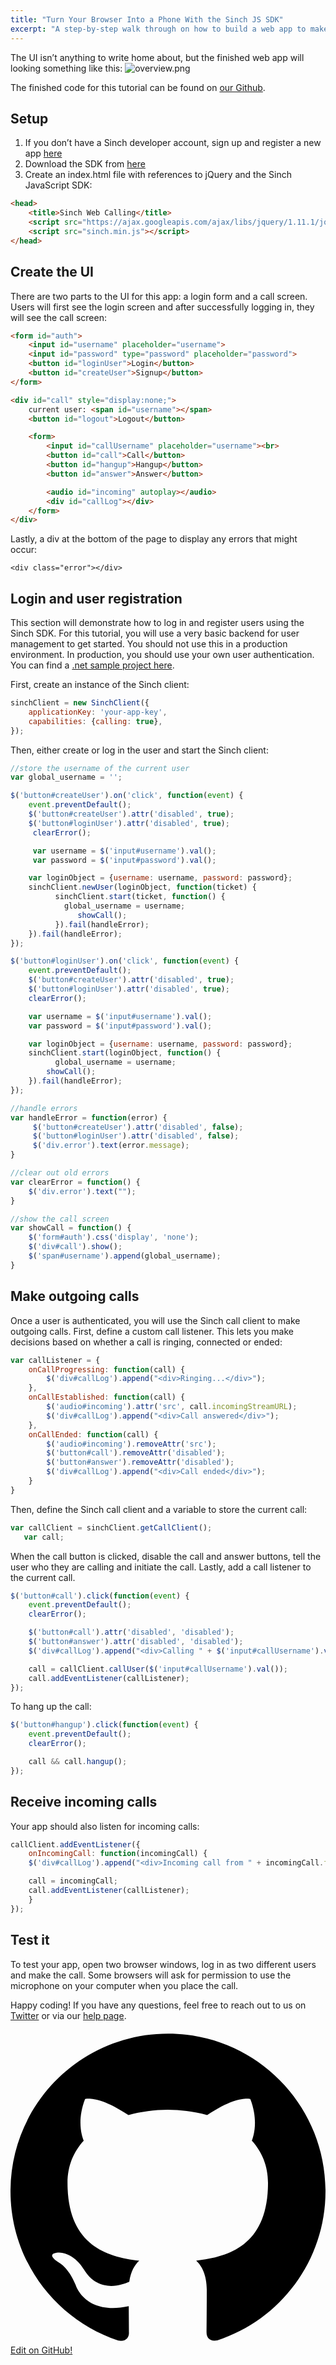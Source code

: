 ```yaml
---
title: "Turn Your Browser Into a Phone With the Sinch JS SDK"
excerpt: "A step-by-step walk through on how to build a web app to make VoIP calls between browsers using JavaScript. Read more."
---
```

The UI isn’t anything to write home about, but the finished web app will looking something like this:
![overview.png](images/350da25-overview.png)

The finished code for this tutorial can be found on [our Github](https://github.com/sinch/js-web-calling).

## Setup

 1.  If you don’t have a Sinch developer account, sign up and register a new app [here](https://portal.sinch.com/#/signup)
 1.  Download the SDK from [here](https://download.sinch.com/js/1.4.11/Sinch-javascript-1.4.11-863cac2.zip)
 1.  Create an index.html file with references to jQuery and the Sinch JavaScript SDK:

```html
<head>
    <title>Sinch Web Calling</title>
    <script src="https://ajax.googleapis.com/ajax/libs/jquery/1.11.1/jquery.min.js"></script>
    <script src="sinch.min.js"></script>
</head>
```

## Create the UI

There are two parts to the UI for this app: a login form and a call screen. Users will first see the login screen and after successfully logging in, they will see the call screen:

```html
<form id="auth">
    <input id="username" placeholder="username">
    <input id="password" type="password" placeholder="password">
    <button id="loginUser">Login</button>
    <button id="createUser">Signup</button>
</form>

<div id="call" style="display:none;">
    current user: <span id="username"></span>
    <button id="logout">Logout</button>

    <form>
        <input id="callUsername" placeholder="username"><br>
        <button id="call">Call</button>
        <button id="hangup">Hangup</button>
        <button id="answer">Answer</button>

        <audio id="incoming" autoplay></audio>
        <div id="callLog"></div>
    </form>
</div>
```

Lastly, a div at the bottom of the page to display any errors that might occur:

`<div class="error"></div>`

## Login and user registration

This section will demonstrate how to log in and register users using the Sinch SDK. For this tutorial, you will use a very basic backend for user management to get started. You should not use this in a production environment. In production, you should use your own user authentication. You can find a [.net sample project here](https://github.com/sinch/net-backend-sample).

First, create an instance of the Sinch client:

```javascript
sinchClient = new SinchClient({
    applicationKey: 'your-app-key',
    capabilities: {calling: true},
});
```

Then, either create or log in the user and start the Sinch client:

```javascript
//store the username of the current user
var global_username = '';

$('button#createUser').on('click', function(event) {
    event.preventDefault();
    $('button#createUser').attr('disabled', true);
    $('button#loginUser').attr('disabled', true);
     clearError();

     var username = $('input#username').val();
     var password = $('input#password').val();

    var loginObject = {username: username, password: password};
    sinchClient.newUser(loginObject, function(ticket) {
          sinchClient.start(ticket, function() {
            global_username = username;
               showCall();
          }).fail(handleError);
    }).fail(handleError);
});

$('button#loginUser').on('click', function(event) {
    event.preventDefault();
    $('button#createUser').attr('disabled', true);
    $('button#loginUser').attr('disabled', true);
    clearError();

    var username = $('input#username').val();
    var password = $('input#password').val();

    var loginObject = {username: username, password: password};
    sinchClient.start(loginObject, function() {
          global_username = username;
        showCall();
    }).fail(handleError);
});

//handle errors
var handleError = function(error) {
     $('button#createUser').attr('disabled', false);
     $('button#loginUser').attr('disabled', false);
     $('div.error').text(error.message);
}

//clear out old errors
var clearError = function() {
    $('div.error').text("");
}

//show the call screen
var showCall = function() {
    $('form#auth').css('display', 'none');
    $('div#call').show();
    $('span#username').append(global_username);
}
```

## Make outgoing calls

Once a user is authenticated, you will use the Sinch call client to make outgoing calls. First, define a custom call listener. This lets you make decisions based on whether a call is ringing, connected or ended:

```javascript
var callListener = {
    onCallProgressing: function(call) {
        $('div#callLog').append("<div>Ringing...</div>");
    },
    onCallEstablished: function(call) {
        $('audio#incoming').attr('src', call.incomingStreamURL);
        $('div#callLog').append("<div>Call answered</div>");
    },
    onCallEnded: function(call) {
        $('audio#incoming').removeAttr('src');
        $('button#call').removeAttr('disabled');
        $('button#answer').removeAttr('disabled');
        $('div#callLog').append("<div>Call ended</div>");
    }
}
```

Then, define the Sinch call client and a variable to store the current call:

```javascript
var callClient = sinchClient.getCallClient();
   var call;
```

When the call button is clicked, disable the call and answer buttons, tell the user who they are calling and initiate the call. Lastly, add a call listener to the current call.

```javascript
$('button#call').click(function(event) {
    event.preventDefault();
    clearError();

    $('button#call').attr('disabled', 'disabled');
    $('button#answer').attr('disabled', 'disabled');
    $('div#callLog').append("<div>Calling " + $('input#callUsername').val() + "</div>");

    call = callClient.callUser($('input#callUsername').val());
    call.addEventListener(callListener);
});
```

To hang up the call:

```javascript
$('button#hangup').click(function(event) {
    event.preventDefault();
    clearError();

    call && call.hangup();
});
```

## Receive incoming calls

Your app should also listen for incoming calls:

```javascript
callClient.addEventListener({
    onIncomingCall: function(incomingCall) {
    $('div#callLog').append("<div>Incoming call from " + incomingCall.fromId + "</div>");

    call = incomingCall;
    call.addEventListener(callListener);
    }
});
```

## Test it

To test your app, open two browser windows, log in as two different users and make the call. Some browsers will ask for permission to use the microphone on your computer when you place the call.

Happy coding\! If you have any questions, feel free to reach out to us on [Twitter](https://twitter.com/sinchdev) or via our [help page](https://www.sinch.com/customer-service/).

<a class="gitbutton pill" target="_blank" href="https://github.com/sinch/docs/blob/master/docs/tutorials/javascript/turn-your-browser-into-a-phone-with-the-sinch-js-sdk.md">
                        <span class="icon medium">
                            <svg xmlns="http://www.w3.org/2000/svg" role="img" viewBox="0 0 24 24"><title>GitHub icon</title><path d="M 12 0.297 c -6.63 0 -12 5.373 -12 12 c 0 5.303 3.438 9.8 8.205 11.385 c 0.6 0.113 0.82 -0.258 0.82 -0.577 c 0 -0.285 -0.01 -1.04 -0.015 -2.04 c -3.338 0.724 -4.042 -1.61 -4.042 -1.61 C 4.422 18.07 3.633 17.7 3.633 17.7 c -1.087 -0.744 0.084 -0.729 0.084 -0.729 c 1.205 0.084 1.838 1.236 1.838 1.236 c 1.07 1.835 2.809 1.305 3.495 0.998 c 0.108 -0.776 0.417 -1.305 0.76 -1.605 c -2.665 -0.3 -5.466 -1.332 -5.466 -5.93 c 0 -1.31 0.465 -2.38 1.235 -3.22 c -0.135 -0.303 -0.54 -1.523 0.105 -3.176 c 0 0 1.005 -0.322 3.3 1.23 c 0.96 -0.267 1.98 -0.399 3 -0.405 c 1.02 0.006 2.04 0.138 3 0.405 c 2.28 -1.552 3.285 -1.23 3.285 -1.23 c 0.645 1.653 0.24 2.873 0.12 3.176 c 0.765 0.84 1.23 1.91 1.23 3.22 c 0 4.61 -2.805 5.625 -5.475 5.92 c 0.42 0.36 0.81 1.096 0.81 2.22 c 0 1.606 -0.015 2.896 -0.015 3.286 c 0 0.315 0.21 0.69 0.825 0.57 C 20.565 22.092 24 17.592 24 12.297 c 0 -6.627 -5.373 -12 -12 -12" /></svg>
                        </span>
                        Edit on GitHub!</a>